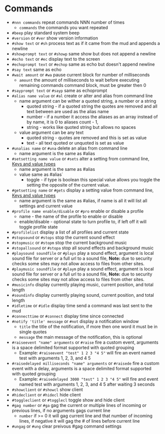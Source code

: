 # Commands
- `#nnn commands` repeat commands NNN number of times
  - `commands` the commands you want repeated
- `#beep` play standard system beep
- `#version` or `#ver`
show version information
- `#show text` or `#sh`
process text as if it came from the mud and appends a newline
- `#showprompt text` or `#showp`
same show but does not append a newline
- `#echo text` or `#ec`
display text to the screen
- `#echoprompt text` or `#echop`
same as echo but doesn't append newline
- `#say text`
same as echo
- `#wait amount` or `#wa`
pause current block for number of milliseconds
  - `amount` the amount of milliseconds to wait before executing remaining commands command block, must be greater then 0
- `#sayprompt text` or `#sayp`
same as echoprompt
- `#alias name value` or `#al`
create or alter and alias from command line
  - name argument can be wither a quoted string, a number or a string
    - quoted string - if a quoted string the quotes are removed and all text between are used as the alias name
    - number - if a number it access the aliases as an array instead of by name, it is 0 to aliases count - 1,
    - string - works like quoted string but allows no spaces
  - value argument can be any text
    - quoted string - quotes are removed and this is set as value
    - text - all text quoted or unquoted is set as value
- `#unalias name` or `#una`
delete an alias from command line
  - name argument is the same as #alias
- `#setsetting name value` or `#sets`
alter a setting from command line, [Keys and value types](faq.md#setting-keys-value-type-and-default-value)
  - name argument is the same as #alias
  - value same as #alias`
    - toggle - if type is boolean this special value allows you toggle the setting the opposite of the current value.
- `#getsetting name` or `#gets`
display a setting value from command line, [Keys and value types](faq.md#setting-keys-value-type-and-default-value)
  - name argument is the same as #alias, if name is all it will list all settings and current value
- `#profile name enable/disable` or `#pro`
enable or disable a profile
  - name - the name of the profile to enable or disable
  - enable/disable - optional state to turn profile to, if left off it will toggle profile state
- `#profilelist`
display a list of all profiles and current state
- `#stopsound` or `#stops`
stop the current sound effect
- `#stopmusic` or `#stopm`
stop the current background music
- `#stopallsound` or `#stopa`
stop all sound effects and background music
- `#playsound soundfile` or `#plays`
play a sound effect, argument is local sound file for server or a full url to a sound file, **Note:** due to security checks some sites may not allow access to files from other sites.
- `#playmusic soundfile` or `#playm`
play a sound effect, argument is local sound file for server or a full url to a sound file, **Note:** due to security checks some sites may not allow access to files from other sites.
- `#musicinfo`
display currently playing music, current position, and total length
- `#soundinfo`
display currently playing sound, current position, and total length
- `#idletime` or `#idle`
display time send a command was last sent to the mud
- `#connecttime` or `#connect`
display time since connected
- `#notify 'title' message` or `#not`
display a notification window
  - `title` the title of the notification, if more then one word it must be in single quotes
  - `message` the main message of the notification, this is optional
- `#raiseevent "name" arguments` or `#raise` 
fire a custom event, arguments is a space delimited format supported with quoted grouping
  - Example: `#raiseevent "test" 1 2 3 "4 5"` will fire an event named test with arguments 1, 2, 3, and 4 5
- `#raisedelayed milliseconds "name" arguments` or `#raisede` 
fire a custom event with a delay, arguments is a space delimited format supported with quoted grouping
  - Example: `#raisedelayed 3000 "test" 1 2 3 "4 5"` will fire and event named test with arguments 1, 2, 3, and 4 5 after waiting 3 seconds
- `#showclient` or `#showcl`
show client
- `#hideclient` or `#hidecl`
hide client
- `#toggleclient` or `#togglecl`
toggle show and hide client
- `#gag number` or `#ga`
gag the current or multiple lines of incoming or previous lines, if no arguments gags current line
  - `number` if >= 0 it will gag current line and that number of incoming lines, if negative it will gag the # of lines before current line
- `#ungag` or `#ung` clear preivous #gag command settings